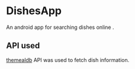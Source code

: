 # DishesApp
An android app for searching dishes online .

## API used
[themealdb](https://www.themealdb.com/api.php) API was used to fetch dish information.


